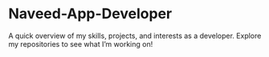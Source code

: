 # Naveed-App-Developer
A quick overview of my skills, projects, and interests as a developer. Explore my repositories to see what I’m working on!
